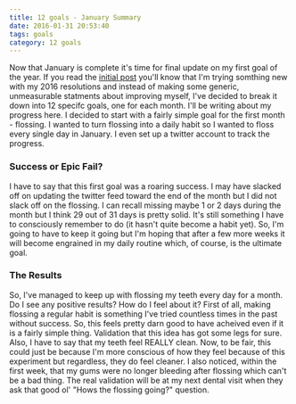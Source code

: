 ```yaml
---
title: 12 goals - January Summary
date: 2016-01-31 20:53:40
tags: goals
category: 12 goals
---
```


Now that January is complete it's time for final update on my first goal of the year.  If you read the [initial post](/2016/01/07/12-goals-not-another-new-years-resolution/) you'll know that I'm trying somthing new with my 2016 resolutions and instead of making some generic, unmeasurable statments about improving myself, I've decided to break it down into 12 specifc goals, one for each month.  I'll be writing about my progress here.  I decided to start with a fairly simple goal for the first month - flossing.  I wanted to turn flossing into a daily habit so I wanted to floss every single day in January.  I even set up a twitter account to track the progress.

### Success or Epic Fail?

I have to say that this first goal was a roaring success.  I may have slacked off on updating the twitter feed toward the end of the month but I did not slack off on the flossing.  I can recall missing maybe 1 or 2 days during the month but I think 29 out of 31 days is pretty solid.  It's still something I have to consciously remember to do (it hasn't quite become a habit yet).  So, I'm going to have to keep it going but I'm hoping that after a few more weeks it will become engrained in my daily routine which, of course, is the ultimate goal.

### The Results

So, I've managed to keep up with flossing my teeth every day for a month.  Do I see any positive results?  How do I feel about it?  First of all, making flossing a regular habit is something I've tried countless times in the past without success.  So, this feels pretty darn good to have acheived even if it is a fairly simple thing.  Validation that this idea has got some legs for sure.  Also, I have to say that my teeth feel REALLY clean.  Now, to be fair, this could just be because I'm more conscious of how they feel because of this experiment but regardless, they do feel cleaner.  I also noticed, within the first week, that my gums were no longer bleeding after flossing which can't be a bad thing.  The real validation will be at my next dental visit when they ask that good ol' "Hows the flossing going?" question.
